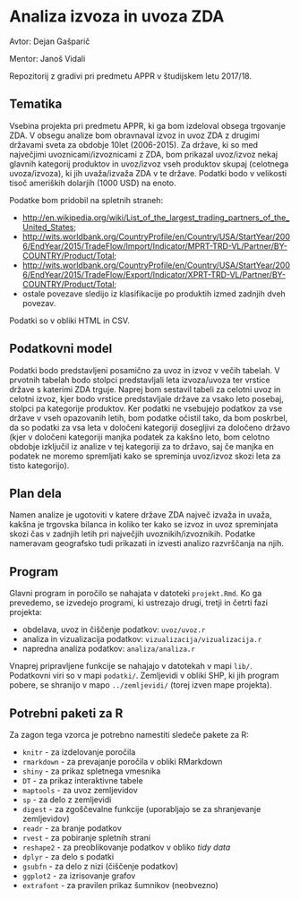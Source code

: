 # Analiza izvoza in uvoza ZDA

Avtor: Dejan Gašparič

Mentor: Janoš Vidali

Repozitorij z gradivi pri predmetu APPR v študijskem letu 2017/18.

## Tematika

Vsebina projekta pri predmetu APPR, ki ga bom izdeloval obsega trgovanje ZDA. V obsegu analize bom obravnaval izvoz in uvoz ZDA z drugimi državami sveta za obdobje 10let (2006-2015). Za države, ki so med največjimi uvoznicami/izvoznicami z ZDA, bom prikazal uvoz/izvoz nekaj glavnih kategorij produktov in uvoz/izvoz vseh produktov skupaj (celotnega uvoza/izvoza), ki jih uvaža/izvaža ZDA v te države. Podatki bodo v velikosti tisoč ameriških dolarjih (1000 USD) na enoto.

Podatke bom pridobil na spletnih straneh:
- http://en.wikipedia.org/wiki/List_of_the_largest_trading_partners_of_the_United_States;
- http://wits.worldbank.org/CountryProfile/en/Country/USA/StartYear/2006/EndYear/2015/TradeFlow/Import/Indicator/MPRT-TRD-VL/Partner/BY-COUNTRY/Product/Total;
- http://wits.worldbank.org/CountryProfile/en/Country/USA/StartYear/2006/EndYear/2015/TradeFlow/Export/Indicator/XPRT-TRD-VL/Partner/BY-COUNTRY/Product/Total;
- ostale povezave sledijo iz klasifikacije po produktih izmed zadnjih dveh povezav.

Podatki so v obliki HTML in CSV. 

## Podatkovni model

Podatki bodo predstavljeni posamično za uvoz in izvoz v večih tabelah. V prvotnih tabelah bodo stolpci predstavljali leta izvoza/uvoza ter vrstice države s katerimi ZDA trguje. Naprej bom sestavil tabeli za celotni uvoz in celotni izvoz, kjer bodo vrstice predstavljale države za vsako leto posebaj, stolpci pa kategorije produktov. Ker podatki ne vsebujejo podatkov za vse države v vseh opazovanih letih, bom podatke očistil tako, da bom poskrbel, da so podatki za vsa leta v določeni kategoriji dosegljivi za določeno državo (kjer v določeni kategoriji manjka podatek za kakšno leto, bom celotno obdobje izključil iz analize v tej kategoriji za to državo, saj če manjka en podatek ne moremo spremljati kako se spreminja uvoz/izvoz skozi leta za tisto kategorijo).


## Plan dela

Namen analize je ugotoviti v katere države ZDA največ izvaža in uvaža, kakšna je trgovska bilanca in koliko ter kako se izvoz in uvoz spreminjata skozi čas v zadnjih letih pri največjih uvoznikih/izvoznikih. Podatke nameravam geografsko tudi prikazati in izvesti analizo razvrščanja na njih.

## Program

Glavni program in poročilo se nahajata v datoteki `projekt.Rmd`. Ko ga prevedemo,
se izvedejo programi, ki ustrezajo drugi, tretji in četrti fazi projekta:

* obdelava, uvoz in čiščenje podatkov: `uvoz/uvoz.r`
* analiza in vizualizacija podatkov: `vizualizacija/vizualizacija.r`
* napredna analiza podatkov: `analiza/analiza.r`

Vnaprej pripravljene funkcije se nahajajo v datotekah v mapi `lib/`. Podatkovni
viri so v mapi `podatki/`. Zemljevidi v obliki SHP, ki jih program pobere, se
shranijo v mapo `../zemljevidi/` (torej izven mape projekta).

## Potrebni paketi za R

Za zagon tega vzorca je potrebno namestiti sledeče pakete za R:

* `knitr` - za izdelovanje poročila
* `rmarkdown` - za prevajanje poročila v obliki RMarkdown
* `shiny` - za prikaz spletnega vmesnika
* `DT` - za prikaz interaktivne tabele
* `maptools` - za uvoz zemljevidov
* `sp` - za delo z zemljevidi
* `digest` - za zgoščevalne funkcije (uporabljajo se za shranjevanje zemljevidov)
* `readr` - za branje podatkov
* `rvest` - za pobiranje spletnih strani
* `reshape2` - za preoblikovanje podatkov v obliko *tidy data*
* `dplyr` - za delo s podatki
* `gsubfn` - za delo z nizi (čiščenje podatkov)
* `ggplot2` - za izrisovanje grafov
* `extrafont` - za pravilen prikaz šumnikov (neobvezno)
